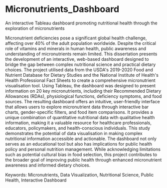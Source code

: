 # Micronutrients_Dashboard
An interactive Tableau dashboard promoting nutritional health through the exploration of micronutrients

Micronutrient deficiencies pose a significant global health challenge, affecting over 40% of the adult population worldwide. Despite the critical role of vitamins and minerals in human health, public awareness and understanding of micronutrients remain limited. This dissertation presents the development of an interactive, web-based dashboard designed to bridge the gap between complex nutritional science and practical dietary choices.
The project utilised data from the USDA's 2019-2020 Food and Nutrient Database for Dietary Studies and the National Institute of Health's Health Professional Fact Sheets to create a comprehensive micronutrient visualisation tool. Using Tableau, the dashboard was designed to present information on 20 key micronutrients, including their Recommended Dietary Allowances (RDAs), physiological functions, deficiency symptoms, and food sources.
The resulting dashboard offers an intuitive, user-friendly interface that allows users to explore micronutrient data through interactive bar charts, gender-specific filters, and food item comparisons. It provides a unique combination of quantitative nutritional data with qualitative health information, making it a valuable resource for healthcare professionals, educators, policymakers, and health-conscious individuals.
This study demonstrates the potential of data visualisation in making complex nutritional information accessible and actionable. The dashboard not only serves as an educational tool but also has implications for public health policy and personal nutrition management. While acknowledging limitations such as potential cultural bias in food selection, this project contributes to the broader goal of improving public health through enhanced micronutrient awareness and informed dietary choices.

Keywords: Micronutrients, Data Visualization, Nutritional Science, Public Health, Interactive Dashboard
